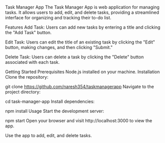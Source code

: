 Task Manager App
The Task Manager App is web application for managing tasks. It allows users to add, edit, and delete tasks, providing a streamlined interface for organizing and tracking their to-do list.

Features
Add Task: Users can add new tasks by entering a title and clicking the "Add Task" button.

Edit Task: Users can edit the title of an existing task by clicking the "Edit" button, making changes, and then clicking "Submit."

Delete Task: Users can delete a task by clicking the "Delete" button associated with each task.

Getting Started
Prerequisites
Node.js installed on your machine.
Installation
Clone the repository:

git clone https://github.com/naresh354/taskmanagerapp
Navigate to the project directory:


cd task-manager-app
Install dependencies:

npm install
Usage
Start the development server:

npm start
Open your browser and visit http://localhost:3000 to view the app.

Use the app to add, edit, and delete tasks.